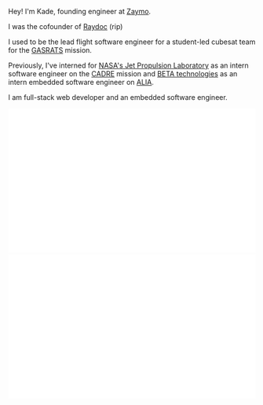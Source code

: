 Hey! I'm Kade, founding engineer at [Zaymo](https://zaymo.com).

I was the cofounder of [Raydoc](https://raydoc.dev) (rip)

I used to be the lead flight software engineer for a student-led cubesat team for the [GASRATS](https://www.usu.edu/physics/gas/projects/gasrats) mission.

Previously, I've interned for [NASA's Jet Propulsion Laboratory](jpl.nasa.gov) as an intern software engineer on the [CADRE](https://www.jpl.nasa.gov/missions/cadre) mission and [BETA technologies](beta.team) as an intern embedded software engineer on [ALIA](https://www.beta.team/aircraft/).

I am full-stack web developer and an embedded software engineer.

![](https://raw.githubusercontent.com/ArKade523/github-stats/master/generated/overview.svg#gh-dark-mode-only)
![](https://raw.githubusercontent.com/ArKade523/github-stats/master/generated/languages.svg#gh-dark-mode-only)
